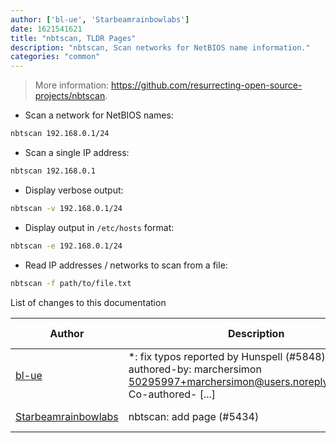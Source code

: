 ```yaml
---
author: ['bl-ue', 'Starbeamrainbowlabs']
date: 1621541621
title: "nbtscan, TLDR Pages"
description: "nbtscan, Scan networks for NetBIOS name information."
categories: "common"
---
```

> More information: <https://github.com/resurrecting-open-source-projects/nbtscan>.

- Scan a network for NetBIOS names:

```bash
nbtscan 192.168.0.1/24
```

- Scan a single IP address:

```bash
nbtscan 192.168.0.1
```

- Display verbose output:

```bash
nbtscan -v 192.168.0.1/24
```

- Display output in `/etc/hosts` format:

```bash
nbtscan -e 192.168.0.1/24
```

- Read IP addresses / networks to scan from a file:

```bash
nbtscan -f path/to/file.txt
```
List of changes to this documentation


Author | Description | ISO 8601 Date | GitHub link
------|-----|-----|-----
[bl-ue](mailto:54780737+bl-ue@users.noreply.github.com) | *: fix typos reported by Hunspell (#5848) Co-authored-by: marchersimon <50295997+marchersimon@users.noreply.github.com> Co-authored- [...] | 2021-05-20T22:13:41 | [8ebd171d6f00](https://github.com/tldr-pages/tldr/commit/8ebd171d6f001698709fefc02b1fd5cc9f3a99c4)
[Starbeamrainbowlabs](mailto:sbrl@starbeamrainbowlabs.com) | nbtscan: add page (#5434) | 2021-03-14T06:20:34 | [8c38dc1dd749](https://github.com/tldr-pages/tldr/commit/8c38dc1dd749e5cd200304257620aa7586a730b2)

